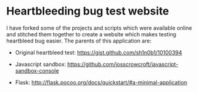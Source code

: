 Heartbleeding bug test website
==================================================


I have forked some of the projects and scripts which were available online and stitched them together to create a website which makes testing heartbleed bug easier. The parents of this application are:

* Original heartbleed test: https://gist.github.com/sh1n0b1/10100394

* Javascript sandbox: https://github.com/josscrowcroft/javascript-sandbox-console

* Flask: http://flask.pocoo.org/docs/quickstart/#a-minimal-application
